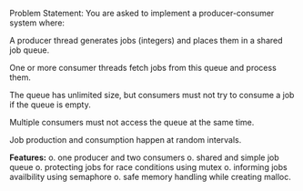 Problem Statement:
You are asked to implement a producer-consumer system where:

A producer thread generates jobs (integers) and places them in a shared job queue.

One or more consumer threads fetch jobs from this queue and process them.

The queue has unlimited size, but consumers must not try to consume a job if the queue is empty.

Multiple consumers must not access the queue at the same time.

Job production and consumption happen at random intervals.

**Features:**
    o. one producer and two consumers
    o. shared and simple job queue
    o. protecting jobs for race conditions using mutex
    o. informing jobs availbility using semaphore
    o. safe memory handling while creating malloc.
    
